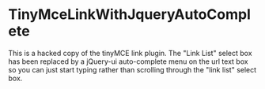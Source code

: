 TinyMceLinkWithJqueryAutoComplete
=================================

This is a hacked copy of the tinyMCE link plugin. The "Link List" select box has been replaced by a jQuery-ui auto-complete menu on the url text box so  you can just start typing rather than scrolling through the "link list"  select box.
